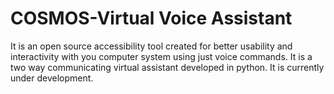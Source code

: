 # COSMOS-Virtual Voice Assistant
It is an open source accessibility tool created for better usability and interactivity with you computer system using just voice commands. It is a two way communicating virtual assistant developed in python. It is currently under development.
